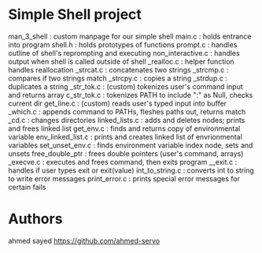 
# Simple Shell project

man_3_shell : custom manpage for our simple shell
main.c : holds entrance into program
shell.h : holds prototypes of functions 
prompt.c : handles outline of shell's reprompting and executing
non_interactive.c : handles output when shell is called outside of shell
_realloc.c : helper function handles reallocation
_strcat.c : concatenates two strings
_strcmp.c : compares if two strings match
_strcpy.c : copies a string
_strdup.c : duplicates a string
_str_tok.c : (custom) tokenizes user's command input and returns array
c_str_tok.c : tokenizes PATH to include ":" as Null, checks current dir
get_line.c : (custom) reads user's typed input into buffer
_which.c : appends command to PATHs, fleshes paths out, returns match
_cd.c : changes directories
linked_lists.c : adds and deletes nodes; prints and frees linked list
get_env.c : finds and returns copy of environmental variable
env_linked_list.c : prints and creates linked list of envrionmental variables
set_unset_env.c : finds environment variable index node, sets and unsets
free_double_ptr : frees double pointers (user's command, arrays)
_execve.c : executes and frees command, then exits program
__exit.c : handles if user types exit or exit(value)
int_to_string.c : converts int to string to write error messages
print_error.c : prints special error messages for certain fails

# Authors
ahmed sayed <https://github.com/ahmed-seryo>
